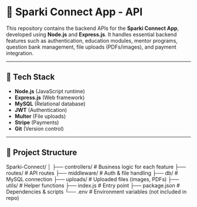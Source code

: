 # 📱 Sparki Connect App - API

This repository contains the backend APIs for the **Sparki Connect App**, developed using **Node.js** and **Express.js**. It handles essential backend features such as authentication, education modules, mentor programs, question bank management, file uploads (PDFs/images), and payment integration.

---

## 🚀 Tech Stack

- **Node.js** (JavaScript runtime)
- **Express.js** (Web framework)
- **MySQL** (Relational database)
- **JWT** (Authentication)
- **Multer** (File uploads)
- **Stripe** (Payments)
- **Git** (Version control)

---

## 📁 Project Structure
Sparki-Connect/
│
├── controllers/ # Business logic for each feature
├── routes/ # API routes
├── middleware/ # Auth & file handling
├── db/ # MySQL connection
├── uploads/ # Uploaded files (images, PDFs)
├── utils/ # Helper functions
├── index.js # Entry point
├── package.json # Dependencies & scripts
└── .env # Environment variables (not included in repo)
